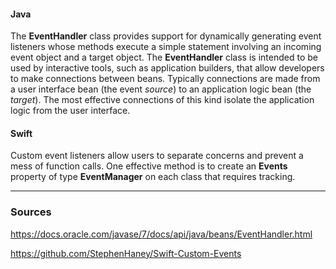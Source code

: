 #### Java
The **EventHandler** class provides support for dynamically generating event listeners whose methods execute a simple statement involving an incoming event object and a target object. The **EventHandler** class is intended to be used by interactive tools, such as application builders, that allow developers to make connections between beans. Typically connections are made from a user interface bean (the event *source*) to an application logic bean (the *target*). The most effective connections of this kind isolate the application logic from the user interface.
#### Swift
Custom event listeners allow users to separate concerns and prevent a mess of function calls. One effective method is to create an **Events** property of type **EventManager** on each class that requires tracking.

----

### Sources
https://docs.oracle.com/javase/7/docs/api/java/beans/EventHandler.html

https://github.com/StephenHaney/Swift-Custom-Events
